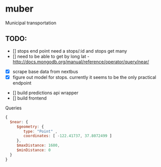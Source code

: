# muber
Municipal transportation 


## TODO:
 * [] stops end point need a stops/:id and stops get many
 * [] need to be able to get by long lat -http://docs.mongodb.org/manual/reference/operator/query/near/
 * [X] scrape base data from nextbus
 * [X] figure out model for stops. currently it seems to be the only practical endpoint
 * [] build predictions api wrapper
 * [] build frontend


Queries
```javascript
{
  $near: {
     $geometry: {
        type: "Point" ,
        coordinates: [ -122.41737, 37.8072499 ]
     },
     $maxDistance: 1600,
     $minDistance: 0
  }
}
```
